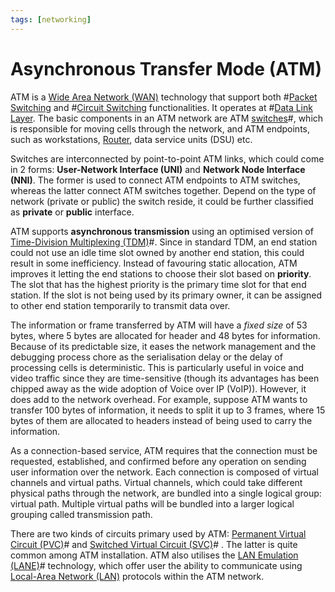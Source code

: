 ```yaml
---
tags: [networking]
---
```


# Asynchronous Transfer Mode (ATM)

ATM is a [Wide Area Network (WAN)](202207150833.md) technology that support both
#[Packet Switching](202207150848.md) and #[Circuit Switching](202207150846.md)
functionalities. It operates at #[Data Link Layer](202206131651.md). The basic
components in an ATM network are ATM [switches](202207051907.md)#, which is
responsible for moving cells through the network, and ATM endpoints, such as
workstations, [Router](202207061800.md), data service units (DSU) etc.

Switches are interconnected by point-to-point ATM links, which could come in 2
forms: **User-Network Interface (UNI)** and **Network Node Interface (NNI)**.
The former is used to connect ATM endpoints to ATM switches, whereas the latter
connect ATM switches together. Depend on the type of network (private or public)
the switch reside, it could be further classified as **private** or **public**
interface.

ATM supports **asynchronous transmission** using an optimised version of
[Time-Division Multiplexing (TDM)](202209091302.md)#. Since in standard TDM, an
end station could not use an idle time slot owned by another end station, this
could result in some inefficiency. Instead of favouring static allocation, ATM
improves it letting the end stations to choose their slot based on **priority**.
The slot that has the highest priority is the primary time slot for that end
station. If the slot is not being used by its primary owner, it can be assigned
to other end station temporarily to transmit data over.

The information or frame transferred by ATM will have a *fixed size* of 53
bytes, where 5 bytes are allocated for header and 48 bytes for information.
Because of its predictable size, it eases the network management and the
debugging process chore as the serialisation delay or the delay of processing
cells is deterministic. This is particularly useful in voice and video traffic
since they are time-sensitive (though its advantages has been chipped away as
the wide adoption of Voice over IP (VoIP)). However, it does add to the network
overhead. For example, suppose ATM wants to transfer 100 bytes of information,
it needs to split it up to 3 frames, where 15 bytes of them are allocated to
headers instead of being used to carry the information.

As a connection-based service, ATM requires that the connection must be
requested, established, and confirmed before any operation on sending user
information over the network. Each connection is composed of virtual channels
and virtual paths. Virtual channels, which could take different physical paths
through the network, are bundled into a single logical group: virtual path.
Multiple virtual paths will be bundled into a larger logical grouping called
transmission path.

There are two kinds of circuits primary used by
ATM: [Permanent Virtual Circuit (PVC)](202208301245.md)# and
[Switched Virtual Circuit (SVC)](202208301240.md)# . The latter is quite common
among ATM installation. ATM also utilises the [LAN Emulation (LANE)](202209221816.md)#
technology, which offer user the ability to communicate using
[Local-Area Network (LAN)](202207051554.md) protocols within the ATM network.
